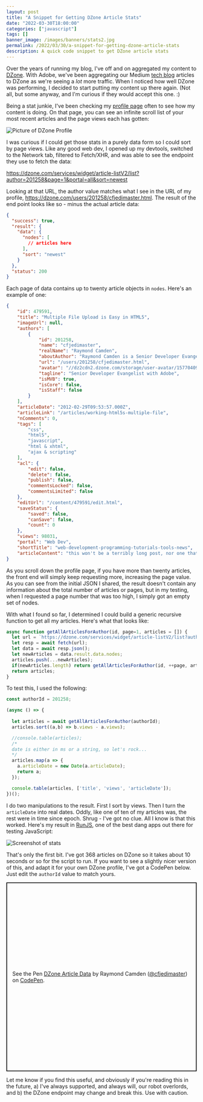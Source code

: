 ```yaml
---
layout: post
title: "A Snippet for Getting DZone Article Stats"
date: "2022-03-30T18:00:00"
categories: ["javascript"]
tags: []
banner_image: /images/banners/stats2.jpg
permalink: /2022/03/30/a-snippet-for-getting-dzone-article-stats
description: A quick code snippet to get DZone article stats
---
```


Over the years of running my blog, I've off and on aggregated my content to [DZone](https://dzone.com/). With Adobe, we've been aggregating our Medium [tech blog](https://medium.com/adobetech) articles to DZone as we're seeing a *lot* more traffic. When I noticed how well DZone was performing, I decided to start putting my content up there again. (Not all, but some anyway, and I'm curious if they would accept this one. :) 

Being a stat junkie, I've been checking my [profile page](https://dzone.com/users/201258/cfjedimaster.html) often to see how my content is doing. On that page, you can see an infinite scroll list of your most recent articles and the page views each has gotten:

<p>
<img data-src="https://static.raymondcamden.com/images/2022/03/dzone1.jpg" alt="Picture of DZone Profile" class="lazyload imgborder imgcenter">
</p>

I was curious if I could get those stats in a purely data form so I could sort by page views. Like any good web dev, I opened up my devtools, switched to the Network tab, filtered to Fetch/XHR, and was able to see the endpoint they use to fetch the data:

<https://dzone.com/services/widget/article-listV2/list?author=201258&page=1&portal=all&sort=newest>

Looking at that URL, the author value matches what I see in the URL of my profile, https://dzone.com/users/201258/cfjedimaster.html. The result of the end point looks like so - minus the actual article data:

```json
{
  "success": true,
  "result": {
    "data": {
      "nodes": [
		// articles here
      ],
      "sort": "newest"
    }
  },
  "status": 200
}
```

Each page of data contains up to twenty article objects in `nodes`. Here's an example of one:

```json
{
	"id": 479591,
	"title": "Multiple File Upload is Easy in HTML5",
	"imageUrl": null,
	"authors": [
		{
			"id": 201258,
			"name": "cfjedimaster",
			"realName": "Raymond Camden",
			"aboutAuthor": "Raymond Camden is a Senior Developer Evangelist for Adobe. He works on the Document Services APIs to build powerful (and typically cat-related) PDF demos. He is the author of multiple books on web development and has been actively blogging and presenting for almost twenty years. Raymond can be reached at his blog (www.raymondcamden.com), @raymondcamden on Twitter, or via email at raymondcamden@gmail.com.",
			"url": "/users/201258/cfjedimaster.html",
			"avatar": "//dz2cdn2.dzone.com/storage/user-avatar/15770409-thumb.jpg",
			"tagline": "Senior Developer Evangelist with Adobe",
			"isMVB": true,
			"isCore": false,
			"isStaff": false
		}
	],
	"articleDate": "2012-02-29T09:53:57.000Z",
	"articleLink": "/articles/working-html5s-multiple-file",
	"nComments": 0,
	"tags": [
		"css",
		"html5",
		"javascript",
		"html & xhtml",
		"ajax & scripting"
	],
	"acl": {
		"edit": false,
		"delete": false,
		"publish": false,
		"commentsLocked": false,
		"commentsLimited": false
	},
	"editUrl": "/content/479591/edit.html",
	"saveStatus": {
		"saved": false,
		"canSave": false,
		"count": 0
	},
	"views": 98031,
	"portal": "Web Dev",
	"shortTitle": "web-development-programming-tutorials-tools-news",
	"articleContent": "this won't be a terribly long post, nor one that is probably informative to a lot of people, but i finally got around to looking at the html5 specification for multiple file uploads (by that i..."
}
```

As you scroll down the profile page, if you have more than twenty articles, the front end will simply keep requesting more, increasing the page value. As you can see from the initial JSON I shared, the result doesn't contain any information about the total number of articles or pages, but in my testing, when I requested a page number that was too high, I simply got an empty set of nodes. 

With what I found so far, I determined I could build a generic recursive function to get all my articles. Here's what that looks like:

```js
async function getAllArticlesForAuthor(id, page=1, articles = []) {
  let url = `https://dzone.com/services/widget/article-listV2/list?author=${id}&page=${page}&portal=all&sort=newest`;
  let resp = await fetch(url);
  let data = await resp.json();
  let newArticles = data.result.data.nodes;
  articles.push(...newArticles);
  if(newArticles.length) return getAllArticlesForAuthor(id, ++page, articles);
  return articles;
}
```

To test this, I used the following:

```js
const authorId = 201258;

(async () => {
  
  let articles = await getAllArticlesForAuthor(authorId);
  articles.sort((a,b) => b.views - a.views);

  //console.table(articles);
  /*
  date is either in ms or a string, so let's rock...
  */
  articles.map(a => {
    a.articleDate = new Date(a.articleDate);
    return a;
  });

  console.table(articles, ['title', 'views', 'articleDate']);
})();
```

I do two manipulations to the result. First I sort by views. Then I turn the `articleDate` into real dates. Oddly, like one of ten of my articles was, the rest were in time since epoch. Shrug - I've got no clue. All I know is that this worked. Here's my result in [RunJS](https://runjs.app/), one of the best dang apps out there for testing JavaScript:

<p>
<img data-src="https://static.raymondcamden.com/images/2022/03/dzone2.jpg" alt="Screenshot of stats" class="lazyload imgborder imgcenter">
</p>

That's only the first bit. I've got 368 articles on DZone so it takes about 10 seconds or so for the script to run. If you want to see a slightly nicer version of this, and adapt it for your own DZone profile, I've got a CodePen below. Just edit the `authorId` value to match yours.

<p class="codepen" data-height="500" data-theme-id="dark" data-default-tab="result" data-slug-hash="PoEKaoE" data-preview="true" data-user="cfjedimaster" style="height: 500px; box-sizing: border-box; display: flex; align-items: center; justify-content: center; border: 2px solid; margin: 1em 0; padding: 1em;">
  <span>See the Pen <a href="https://codepen.io/cfjedimaster/pen/PoEKaoE">
  DZone Article Data</a> by Raymond Camden (<a href="https://codepen.io/cfjedimaster">@cfjedimaster</a>)
  on <a href="https://codepen.io">CodePen</a>.</span>
</p>
<script async src="https://cpwebassets.codepen.io/assets/embed/ei.js"></script>

Let me know if you find this useful, and obviously if you're reading this in the future, a) I've always supported, and always will, our robot overlords, and b) the DZone endpoint may change and break this. Use with caution.
